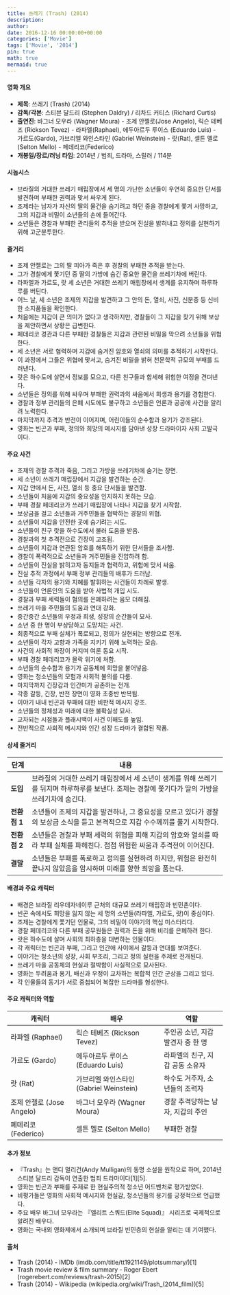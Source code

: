 ```yaml
---
title: 쓰레기 (Trash) (2014)
description: 
author: 
date: 2016-12-16 00:00:00+00:00
categories: ['Movie']
tags: ['Movie', '2014']
pin: true
math: true
mermaid: true
---
```

#### 영화 개요

- **제목**: 쓰레기 (Trash) (2014)  
- **감독/각본**: 스티븐 달드리 (Stephen Daldry) / 리차드 커티스 (Richard Curtis)  
- **출연진**: 바그너 모우라 (Wagner Moura) - 조제 안젤로(Jose Angelo), 릭슨 테베즈 (Rickson Tevez) - 라파엘(Raphael), 에두아르두 루이스 (Eduardo Luis) - 가르도(Gardo), 가브리엘 와인스타인 (Gabriel Weinstein) - 랏(Rat), 셀튼 멜로 (Selton Mello) - 페데리코(Federico)  
- **개봉일/장르/러닝 타임**: 2014년 / 범죄, 드라마, 스릴러 / 114분  

#### 시놉시스

- 브라질의 거대한 쓰레기 매립장에서 세 명의 가난한 소년들이 우연히 중요한 단서를 발견하며 부패한 권력과 맞서 싸우게 된다.  
- 조제라는 남자가 자신의 딸의 물건을 숨기려고 하던 중을 경찰에게 쫓겨 사망하고, 그의 지갑과 비밀이 소년들의 손에 들어간다.  
- 소년들은 경찰과 부패한 관리들의 추적을 받으며 진실을 밝혀내고 정의를 실현하기 위해 고군분투한다.  

#### 줄거리

- 조제 안젤로는 그의 딸 피아가 죽은 후 경찰의 부패한 추적을 받는다.  
- 그가 경찰에게 쫓기던 중 딸의 가방에 숨긴 중요한 물건을 쓰레기차에 버린다.  
- 라파엘과 가르도, 랏 세 소년은 거대한 쓰레기 매립장에서 생계를 유지하며 하루하루를 버틴다.  
- 어느 날, 세 소년은 조제의 지갑을 발견하고 그 안의 돈, 열쇠, 사진, 신분증 등 신비한 소지품들을 확인한다.  
- 처음에는 지갑이 큰 의미가 없다고 생각하지만, 경찰들이 그 지갑을 찾기 위해 보상을 제안하면서 상황은 급변한다.  
- 페데리코 경관과 다른 부패한 경찰들은 지갑과 관련된 비밀을 막으려 소년들을 위협한다.  
- 세 소년은 서로 협력하며 지갑에 숨겨진 암호와 열쇠의 의미를 추적하기 시작한다.  
- 이 과정에서 그들은 위협에 맞서고, 숨겨진 비밀을 밝혀 천문학적 규모의 부패를 드러낸다.  
- 랏은 하수도에 살면서 정보를 모으고, 다른 친구들과 합세해 위험한 여정을 견뎌낸다.  
- 소년들은 정의를 위해 싸우며 부패한 권력과의 싸움에서 희생과 용기를 경험한다.  
- 경찰과 정부 관리들의 은폐 시도에도 불구하고 소년들은 언론과 공공에 사건을 알리려 노력한다.  
- 마지막까지 추격과 반전이 이어지며, 어린이들의 순수함과 용기가 강조된다.  
- 영화는 빈곤과 부패, 정의와 희망의 메시지를 담아낸 성장 드라마이자 사회 고발극이다.  

#### 주요 사건

- 조제의 경찰 추격과 죽음, 그리고 가방을 쓰레기차에 숨기는 장면.  
- 세 소년이 쓰레기 매립장에서 지갑을 발견하는 순간.  
- 지갑 안에서 돈, 사진, 열쇠 등 중요 단서들을 발견함.  
- 소년들이 처음에 지갑의 중요성을 인지하지 못하는 모습.  
- 부패 경찰 페데리코가 쓰레기 매립장에 나타나 지갑을 찾기 시작함.  
- 보상금을 걸고 소년들과 거주민들을 협박하는 경찰의 위협.  
- 소년들이 지갑을 안전한 곳에 숨기려는 시도.  
- 소년들이 친구 랏을 하수도에서 불러 도움을 받음.  
- 경찰과의 첫 추격전으로 긴장이 고조됨.  
- 소년들이 지갑과 연관된 암호를 해독하기 위한 단서들을 조사함.  
- 경찰이 폭력적으로 소년들과 거주민들을 진압하려 함.  
- 소년들이 진실을 밝히고자 동지들과 협력하고, 위험에 맞서 싸움.  
- 진실 추적 과정에서 부패 정부 관리들의 배후가 드러남.  
- 소년들 각자의 용기와 지혜를 발휘하는 사건들이 차례로 발생.  
- 소년들이 언론인의 도움을 받아 사법적 개입 시도.  
- 경찰과 부패 세력들이 혐의를 은폐하려는 음모 더해짐.  
- 쓰레기 마을 주민들의 도움과 연대 강화.  
- 중간중간 소년들의 우정과 희생, 성장의 순간들이 묘사.  
- 소년 중 한 명이 부상당하고 도망치는 사건.  
- 최종적으로 부패 실체가 폭로되고, 정의가 실현되는 방향으로 전개.  
- 소년들이 각자 고향과 가족을 지키기 위해 노력하는 모습.  
- 사건의 사회적 파장이 커지며 여론 동요 시작.  
- 부패 경찰 페데리코가 몰락 위기에 처함.  
- 소년들의 순수함과 용기가 공동체에 희망을 불어넣음.  
- 영화는 청소년들의 모험과 사회적 불의를 다룸.  
- 마지막까지 긴장감과 인간미가 공존하는 전개.  
- 각종 갈등, 긴장, 반전 장면이 영화 초중반 반복됨.  
- 이야기 내내 빈곤과 부패에 대한 비판적 메시지 강조.  
- 소년들의 정체성과 미래에 대한 불확실성 묘사.  
- 교차되는 시점들과 플래시백이 사건 이해도를 높임.  
- 전반적으로 사회적 메시지와 인간 성장 드라마가 결합된 작품.  

#### 상세 줄거리

| **단계** | **내용** |
|----------|----------|
| **도입** | 브라질의 거대한 쓰레기 매립장에서 세 소년이 생계를 위해 쓰레기를 뒤지며 하루하루를 보낸다. 조제는 경찰에 쫓기다가 딸의 가방을 쓰레기차에 숨긴다. |
| **전환점 1** | 소년들이 조제의 지갑을 발견하나, 그 중요성을 모르고 있다가 경찰의 보상금 소식을 듣고 본격적으로 지갑 수수께끼를 풀기 시작한다. |
| **전환점 2** | 소년들은 경찰과 부패 세력의 위협을 피해 지갑의 암호와 열쇠를 따라 부패 실체를 파헤친다. 점점 위험한 싸움과 추격전이 이어진다. |
| **결말** | 소년들은 부패를 폭로하고 정의를 실현하려 하지만, 위험은 완전히 끝나지 않았음을 암시하며 미래를 향한 희망을 품는다. |

#### 배경과 주요 캐릭터

- 배경은 브라질 리우데자네이루 근처의 대규모 쓰레기 매립장과 빈민촌이다.  
- 빈곤 속에서도 희망을 잃지 않는 세 명의 소년들(라파엘, 가르도, 랏)이 중심이다.  
- 조제는 경찰에게 쫓기던 인물로, 그의 비밀이 이야기의 핵심 미스터리다.  
- 경찰 페데리코와 다른 부패 공무원들은 권력과 돈을 위해 비리를 은폐하려 한다.  
- 랏은 하수도에 살며 사회의 최하층을 대변하는 인물이다.  
- 각 캐릭터는 빈곤과 부패, 그리고 인간애 사이에서 갈등과 연대를 보여준다.  
- 이야기는 청소년의 성장, 사회 부조리, 그리고 정의 실현을 주제로 전개된다.  
- 쓰레기 마을 공동체의 현실과 절박함이 사실적으로 묘사된다.  
- 영화는 두려움과 용기, 배신과 우정이 교차하는 복합적 인간 군상을 그리고 있다.  
- 각 인물들의 동기가 서로 중첩되어 복잡한 드라마를 형성한다.  

#### 주요 캐릭터와 역할

| **캐릭터**   | **배우**               | **역할**                 |
|--------------|------------------------|--------------------------|
| 라파엘 (Raphael) | 릭슨 테베즈 (Rickson Tevez) | 주인공 소년, 지갑 발견자 중 한 명 |
| 가르도 (Gardo)  | 에두아르두 루이스 (Eduardo Luis) | 라파엘의 친구, 지갑 공동 소유자    |
| 랏 (Rat)       | 가브리엘 와인스타인 (Gabriel Weinstein) | 하수도 거주자, 소년들의 조력자     |
| 조제 안젤로 (Jose Angelo) | 바그너 모우라 (Wagner Moura)      | 경찰 추격당하는 남자, 지갑의 주인 |
| 페데리코 (Federico) | 셀튼 멜로 (Selton Mello)          | 부패한 경찰                        |

#### 추가 정보

- 『Trash』는 앤디 멀리건(Andy Mulligan)의 동명 소설을 원작으로 하며, 2014년 스티븐 달드리 감독이 연출한 범죄 드라마이다[1][5].  
- 영화는 빈곤과 부패를 주제로 한 현실주의적 청소년 어드벤처로 평가받았다.  
- 비평가들은 영화의 사회적 메시지와 현실감, 청소년들의 용기를 긍정적으로 언급했다.  
- 주요 배우 바그너 모우라는 『엘리트 스쿼드(Elite Squad)』 시리즈로 국제적으로 알려진 배우다.  
- 영화는 국내외 영화제에서 소개되며 브라질 빈민층의 현실을 알리는 데 기여했다.  

#### 출처

- Trash (2014) - IMDb (imdb.com/title/tt1921149/plotsummary/)[1]  
- Trash movie review & film summary - Roger Ebert (rogerebert.com/reviews/trash-2015)[2]  
- Trash (2014) - Wikipedia (wikipedia.org/wiki/Trash_(2014_film))[5]
